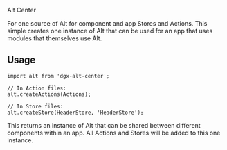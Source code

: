 Alt Center

For one source of Alt for component and app Stores and Actions. This simple creates one instance of Alt that can be used for an app that uses modules that themselves use Alt.

## Usage

    import alt from 'dgx-alt-center';

    // In Action files:
    alt.createActions(Actions);

    // In Store files:
    alt.createStore(HeaderStore, 'HeaderStore');

This returns an instance of Alt that can be shared between different components within an app. All Actions and Stores will be added to this one instance.
